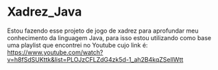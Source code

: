 # Xadrez_Java
Estou fazendo esse projeto de jogo de xadrez para aprofundar meu conhecimento da linguagem Java, para isso estou utilizando como base uma playlist que encontrei no Youtube cujo link é: 
https://www.youtube.com/watch?v=h8fSdSUKttk&list=PLOJzCFLZdG4zk5d-1_ah2B4kqZSeIlWtt
